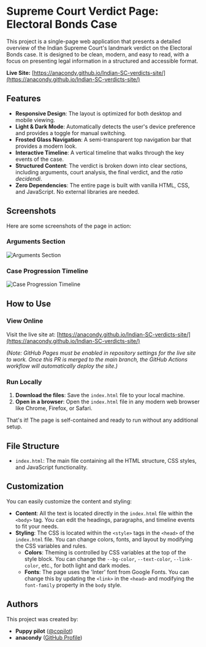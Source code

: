 # Supreme Court Verdict Page: Electoral Bonds Case

This project is a single-page web application that presents a detailed overview of the Indian Supreme Court's landmark verdict on the Electoral Bonds case. It is designed to be clean, modern, and easy to read, with a focus on presenting legal information in a structured and accessible format.

**Live Site:** [https://anacondy.github.io/Indian-SC-verdicts-site/](https://anacondy.github.io/Indian-SC-verdicts-site/)

## Features

- **Responsive Design**: The layout is optimized for both desktop and mobile viewing.
- **Light & Dark Mode**: Automatically detects the user's device preference and provides a toggle for manual switching.
- **Frosted Glass Navigation**: A semi-transparent top navigation bar that provides a modern look.
- **Interactive Timeline**: A vertical timeline that walks through the key events of the case.
- **Structured Content**: The verdict is broken down into clear sections, including arguments, court analysis, the final verdict, and the *ratio decidendi*.
- **Zero Dependencies**: The entire page is built with vanilla HTML, CSS, and JavaScript. No external libraries are needed.

## Screenshots

Here are some screenshots of the page in action:

### Arguments Section
![Arguments Section](https://github.com/user-attachments/assets/63e5d6a3-4bbc-4c4a-a868-ab5b06a16bb9)

### Case Progression Timeline
![Case Progression Timeline](https://github.com/user-attachments/assets/63e5d6a3-4bbc-4c4a-a868-ab5b06a16bb9)

## How to Use

### View Online
Visit the live site at: [https://anacondy.github.io/Indian-SC-verdicts-site/](https://anacondy.github.io/Indian-SC-verdicts-site/)

*(Note: GitHub Pages must be enabled in repository settings for the live site to work. Once this PR is merged to the main branch, the GitHub Actions workflow will automatically deploy the site.)*

### Run Locally
1.  **Download the files**: Save the `index.html` file to your local machine.
2.  **Open in a browser**: Open the `index.html` file in any modern web browser like Chrome, Firefox, or Safari.

That's it! The page is self-contained and ready to run without any additional setup.

## File Structure

- `index.html`: The main file containing all the HTML structure, CSS styles, and JavaScript functionality.

## Customization

You can easily customize the content and styling:

- **Content**: All the text is located directly in the `index.html` file within the `<body>` tag. You can edit the headings, paragraphs, and timeline events to fit your needs.
- **Styling**: The CSS is located within the `<style>` tags in the `<head>` of the `index.html` file. You can change colors, fonts, and layout by modifying the CSS variables and rules.
    - **Colors**: Theming is controlled by CSS variables at the top of the style block. You can change the `--bg-color`, `--text-color`, `--link-color`, etc., for both light and dark modes.
    - **Fonts**: The page uses the 'Inter' font from Google Fonts. You can change this by updating the `<link>` in the `<head>` and modifying the `font-family` property in the `body` style.

## Authors

This project was created by:
- **Puppy pilot** ([@copilot](https://github.com/features/copilot))
- **anacondy** ([GitHub Profile](https://github.com/anacondy))
